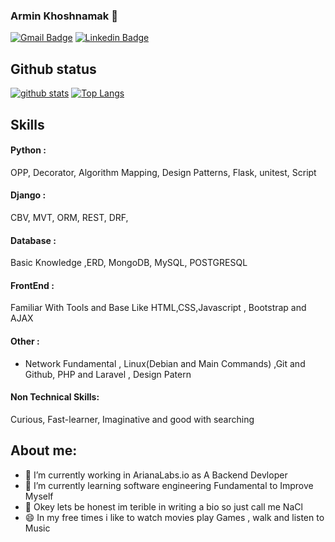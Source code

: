 ### Armin Khoshnamak 🐙


[![Gmail Badge](https://img.shields.io/badge/-armin.khoshnamk@gmail.com-c14438?style=flat&logo=Gmail&logoColor=white&link=mailto:armin.khoshnamak@gmail.com)](mailto:armin.khoshnamak@gmail.com)
[![Linkedin Badge](https://img.shields.io/badge/-armin%20khoshnamak-0072b1?style=flat&logo=Linkedin&logoColor=white&link=armin-khoshnamak)](https://www.linkedin.com/in/armin-khoshnamak-13b276195/) 
</p>

## Github status
[![github stats](https://github-readme-stats.vercel.app/api?username=arminnacl)](https://github.com/anuraghazra/github-readme-stats) 
[![Top Langs](https://github-readme-stats.vercel.app/api/top-langs/?username=arminnacl&layout=compact)](https://github.com/arminnacl/github-readme-stats)

## Skills
 #### Python :
 OPP, Decorator, Algorithm Mapping, Design Patterns, Flask, unitest, Script
#### Django  :
CBV, MVT, ORM, REST, DRF,
#### Database :
Basic Knowledge ,ERD, MongoDB, MySQL, POSTGRESQL
#### FrontEnd : 
Familiar With Tools and Base Like HTML,CSS,Javascript , Bootstrap and AJAX
#### Other :
- Network Fundamental , Linux(Debian and Main Commands) ,Git and Github, 
	PHP and Laravel , Design Patern
#### Non Technical Skills:
Curious, Fast-learner, Imaginative and good with searching 


## About me:

- 🔭 I’m currently working in ArianaLabs.io as A Backend Devloper
- 🌱 I’m currently learning software engineering Fundamental to Improve Myself
- 🤔 Okey lets be honest im terible in writing a bio so just call me NaCl 
- 😄 In my free times i like to watch movies play Games , walk and listen to Music 



